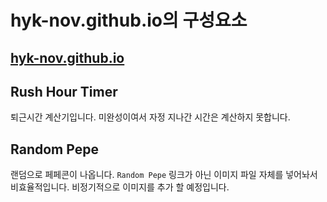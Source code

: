 # hyk-nov.github.io의 구성요소

[hyk-nov.github.io](https://hyk-nov.github.io/)
---
## Rush Hour Timer
퇴근시간 계산기입니다.
미완성이여서 자정 지나간 시간은 계산하지 못합니다.

## Random Pepe
랜덤으로 페페콘이 나옵니다.
`Random Pepe`
링크가 아닌 이미지 파일 자체를 넣어놔서 비효율적입니다.
비정기적으로 이미지를 추가 할 예정입니다.